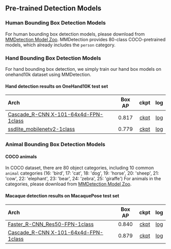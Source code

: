 ## Pre-trained Detection Models

### Human Bounding Box Detection Models

For human bounding box detection models, please download from [MMDetection Model Zoo](https://mmdetection.readthedocs.io/en/latest/model_zoo.html).
MMDetection provides 80-class COCO-pretrained models, which already includes the `person` category.

### Hand Bounding Box Detection Models

For hand bounding box detection, we simply train our hand box models on onehand10k dataset using MMDetection.

#### Hand detection results on OneHand10K test set

| Arch                                                              | Box AP |                               ckpt                                |                               log                                |
| :---------------------------------------------------------------- | :----: | :---------------------------------------------------------------: | :--------------------------------------------------------------: |
| [Cascade_R-CNN X-101-64x4d-FPN-1class](/demo/mmdetection_cfg/cascade_rcnn_x101_64x4d_fpn_1class.py) | 0.817  | [ckpt](https://download.openmmlab.com/mmpose/mmdet_pretrained/cascade_rcnn_x101_64x4d_fpn_20e_onehand10k-dac19597_20201030.pth) | [log](https://download.openmmlab.com/mmpose/mmdet_pretrained/cascade_rcnn_x101_64x4d_fpn_20e_onehand10k_20201030.log.json) |
| [ssdlite_mobilenetv2-1class](/demo/mmdetection_cfg/ssdlite_mobilenetv2_scratch_600e_onehand.py)  |  0.779 |  [ckpt](https://download.openmmlab.com/mmpose/mmdet_pretrained/ssdlite_mobilenetv2_scratch_600e_onehand-4f9f8686_20220523.pth) | [log](https://download.openmmlab.com/mmpose/mmdet_pretrainedssdlite_mobilenetv2_scratch_600e_onehand_20220523.log.json) |

### Animal Bounding Box Detection Models

#### COCO animals

In COCO dataset, there are 80 object categories, including 10 common `animal` categories (16: 'bird', 17: 'cat', 18: 'dog', 19: 'horse', 20: 'sheep', 21: 'cow', 22: 'elephant', 23: 'bear', 24: 'zebra', 25: 'giraffe')
For animals in the categories, please download from [MMDetection Model Zoo](https://mmdetection.readthedocs.io/en/latest/model_zoo.html).

#### Macaque detection results on MacaquePose test set

| Arch                                                              | Box AP |                               ckpt                                |                               log                                |
| :---------------------------------------------------------------- | :----: | :---------------------------------------------------------------: | :--------------------------------------------------------------: |
| [Faster_R-CNN_Res50-FPN-1class](/demo/mmdetection_cfg/faster_rcnn_r50_fpn_1class.py) | 0.840  | [ckpt](https://download.openmmlab.com/mmpose/mmdet_pretrained/faster_rcnn_r50_fpn_1x_macaque-f64f2812_20210409.pth) | [log](https://download.openmmlab.com/mmpose/mmdet_pretrained/faster_rcnn_r50_fpn_1x_macaque_20210409.log.json) |
| [Cascade_R-CNN X-101-64x4d-FPN-1class](/demo/mmdetection_cfg/cascade_rcnn_x101_64x4d_fpn_1class.py) | 0.879  | [ckpt](https://download.openmmlab.com/mmpose/mmdet_pretrained/cascade_rcnn_x101_64x4d_fpn_20e_macaque-e45e36f5_20210409.pth) | [log](https://download.openmmlab.com/mmpose/mmdet_pretrained/cascade_rcnn_x101_64x4d_fpn_20e_macaque_20210409.log.json) |
